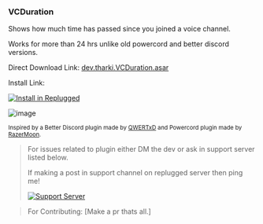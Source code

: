 ### VCDuration

Shows how much time has passed since you joined a voice channel.

Works for more than 24 hrs unlike old powercord and better discord versions.

Direct Download Link: [dev.tharki.VCDuration.asar](https://github.com/Tharki-God/VCDuration/releases/latest/download/dev.tharki.VCDuration.asar)

Install Link:


[![Install in Replugged](https://img.shields.io/badge/-Install%20in%20Replugged-blue?style=for-the-badge&logo=none)](https://replugged.dev/install?identifier=dev.tharki.VCDuration)


![image](https://tharki-god.github.io/files-random-host/bdpluginsassets/vctimer.gif)

<sub>Inspired by a Better Discord plugin made by [QWERTxD](https://github.com/QWERTxD/BetterDiscordPlugins/tree/main/CallTimeCounter) and Powercord plugin made by [RazerMoon](https://github.com/RazerMoon/vcTimer/tree/main).</sub>

> For issues related to plugin either DM the dev or ask in support server listed below.
>
>If making a post in support channel on replugged server then ping me!
>
> [![Support Server](https://discordapp.com/api/guilds/919649417005506600/widget.png?style=banner3)](https://discord.gg/SgKSKyh9gY)

> For Contributing: [Make a pr thats all.]
